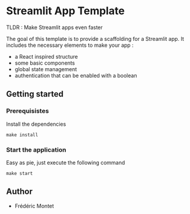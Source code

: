 Streamlit App Template
======================

TLDR : Make Streamlit apps even faster

The goal of this template is to provide a scaffolding for a Streamlit app. It 
includes the necessary elements to make your app : 

  - a React inspired structure
  - some basic components
  - global state management
  - authentication that can be enabled with a boolean

Getting started
---------------

### Prerequisistes

Install the dependencies

    make install

### Start the application

Easy as pie, just execute the following command 

    make start

Author
------

- Frédéric Montet